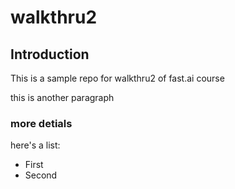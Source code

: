 # walkthru2

## Introduction

 This is a sample repo for walkthru2 of fast.ai course

this is another paragraph

### more detials
here's a list:
 
 - First
 - Second
